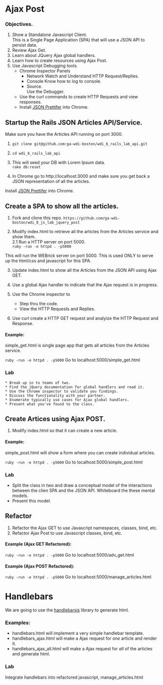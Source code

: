 # Ajax Post
### Objectives.
1. Show a Standalone Javascript Client.  
	This is a Single Page Application (SPA) that will use a JSON API to 	persist data.
2. Review Ajax Get.
3. Learn about JQuery Ajax global handlers.
4. Learn how to create resources using Ajax Post.
5. Use Javascript Debugging tools.
	* Chrome Inspector Panels
		* Network
			Watch and Understand HTTP Request/Replies.
		* Console
			Know how to log to console.
		* Source.  
			Use the Debugger.  
	* Use the curl commands to create HTTP Requests and view responses.
	* Install [JSON Prettifer](https://chrome.google.com/webstore/detail/json-prettifier/kccpfgilgmgbipamhohknpokhibinhhj) into Chrome.
		
	
## Startup the Rails JSON Articles API/Service.
 Make sure you have the Articles API running on port 3000.

1.  ``git clone git@github.com:ga-wdi-boston/wdi_6_rails_lab_api.git``

2.  ``cd wdi_6_rails_lab_api``


3.  This will seed your DB with Lorem Ipsum data.  
	``rake db:reset ``

4. In Chrome go to http://localhost:3000 and make sure you
  get back a JSON representation of all the articles.
  
Install [JSON Prettifer](https://chrome.google.com/webstore/detail/json-prettifier/kccpfgilgmgbipamhohknpokhibinhhj) into Chrome.

## Create a SPA to show all the articles.
1. Fork and clone this repo.
	``https://github.com/ga-wdi-boston/wdi_8_js_lab_jquery_post``

2. Modify index.html to retrieve all the articles from the Articles service
and show them.  
2.1 Run a HTTP server on port 5000.  
  ``ruby -run -e httpd . -p5000``  
  
  This will run the WEBrick server on port 5000. This is used ONLY to serve up 
  the html/css and javascript for this SPA.  
  
3. Update index.html to show all the Articles from the JSON API using Ajax GET.

4. Use a global Ajax handler to indicate that the Ajax request is in progress.
5. Use the Chrome inspector to 
	* Step thru the code.
	* View the HTTP Requests and Replies.
6. Use curl create a HTTP GET request and analyize the HTTP Request and Response.

#### Example:

simple_get.html is single page app that gets all articles from the Articles service.

  ``ruby -run -e httpd . -p5000``
  Go to localhost:5000/simple_get.html

### Lab
	* Break up in to teams of two.  
	* Find the jQuery documentation for global handlers and read it.
	* Use the Chrome inspector to validate you findings.
	* Discuss the functionality with your partner.
	* Enumerate typically use cases for Ajax global handlers.
	* Present what you've found to the class.


## Create Artices using Ajax POST.
1. Modify index.html so that it can create a new article.

#### Example:
simple_post.html will show a form where you can create individual articles.

  ``ruby -run -e httpd . -p5000``
  Go to localhost:5000/simple_post.html

### Lab
   * Split the class in two and draw a conceptual model of the interactions between the clien SPA and the JSON API. Whiteboard the these mental models.
   * Present this model.
   
## Refactor
1. Refactor the Ajax GET to use Javascript namespaces, classes, bind, etc.
2. Refactor Ajax Post to use Javascript classes, bind, etc.

#### Example (Ajax GET Refactored):

  ``ruby -run -e httpd . -p5000``
  Go to localhost:5000/adv_get.html


#### Example (Ajax POST Refactored):
  ``ruby -run -e httpd . -p5000``
  Go to localhost:5000/manage_articles.html
  
# Handlebars
We are going to use the [handlebarsjs](http://handlebarsjs.com/) library to generate html.
### Examples:
* handlebars.html will implement a very simple handlebar template.  
* handlebars_ajax.html will make a Ajax request for _one_ article and render it.
* handlebars_ajax_all.html will make a Ajax request for _all_ of the articles and generate html.


### Lab
Integrate handlebars into refactored javascript, manage_articles.html


  

